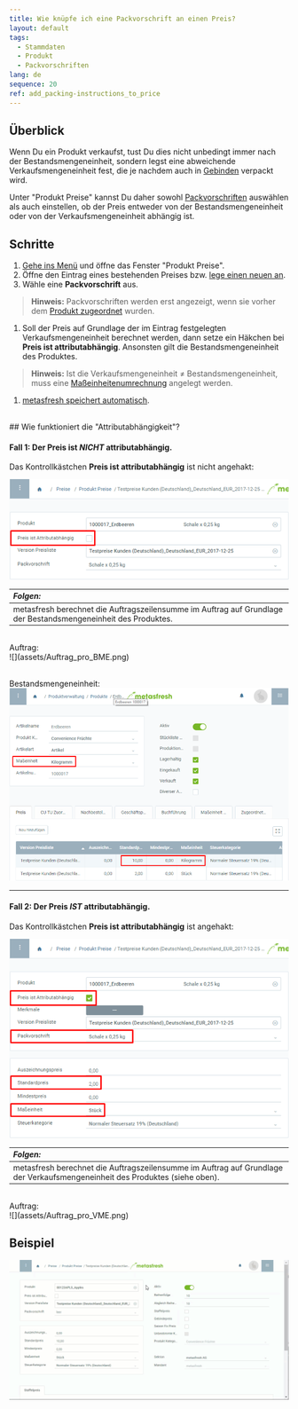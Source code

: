 ```yaml
---
title: Wie knüpfe ich eine Packvorschrift an einen Preis?
layout: default
tags:
  - Stammdaten
  - Produkt
  - Packvorschriften
lang: de
sequence: 20
ref: add_packing-instructions_to_price
---
```


## Überblick
Wenn Du ein Produkt verkaufst, tust Du dies nicht unbedingt immer nach der Bestandsmengeneinheit, sondern legst eine abweichende Verkaufsmengeneinheit fest, die je nachdem auch in [Gebinden](Handling_Unit_System) verpackt wird.

Unter "Produkt Preise" kannst Du daher sowohl [Packvorschriften](Packvorschrift_erstellen) auswählen als auch einstellen, ob der Preis entweder von der Bestandsmengeneinheit oder von der Verkaufsmengeneinheit abhängig ist.

## Schritte
1. [Gehe ins Menü](Menu) und öffne das Fenster "Produkt Preise".
1. Öffne den Eintrag eines bestehenden Preises bzw. [lege einen neuen an](Preis_anlegen).
1. Wähle eine **Packvorschrift** aus.
 >**Hinweis:** Packvorschriften werden erst angezeigt, wenn sie vorher dem [Produkt zugeordnet](CU-TU_Zuordnung) wurden.

1. Soll der Preis auf Grundlage der im Eintrag festgelegten Verkaufsmengeneinheit berechnet werden, dann setze ein Häkchen bei **Preis ist attributabhängig**. Ansonsten gilt die Bestandsmengeneinheit des Produktes.
 >**Hinweis:** Ist die Verkaufsmengeneinheit ≠ Bestandsmengeneinheit, muss eine [Maßeinheitenumrechnung](Masseinheiten_umrechnen) angelegt werden.

1. [metasfresh speichert automatisch](Speicheranzeige).

<br>
## Wie funktioniert die "Attributabhängigkeit"?

#### Fall 1: Der Preis ist *NICHT* attributabhängig.
Das Kontrollkästchen **Preis ist attributabhängig** ist nicht angehakt:

![](assets/Preis_nicht_attributabhaengig.png)

| *Folgen:* |
| :--- |
| metasfresh berechnet die Auftragszeilensumme im Auftrag auf Grundlage der Bestandsmengeneinheit des Produktes. |

<br>
Auftrag:<br>
![](assets/Auftrag_pro_BME.png)<br><br>

Bestandsmengeneinheit:<br>
![](assets/BME_Preistab.png)

---

#### Fall 2: Der Preis *IST* attributabhängig.
Das Kontrollkästchen **Preis ist attributabhängig** ist angehakt:

![](assets/Preis_attributabhaengig.png)

| *Folgen:* |
| :--- |
| metasfresh berechnet die Auftragszeilensumme im Auftrag auf Grundlage der Verkaufsmengeneinheit des Produktes (siehe oben). |

<br>
Auftrag:<br>
![](assets/Auftrag_pro_VME.png)

## Beispiel
![](assets/Packvorschrift_Preis_anhaengen.gif)
